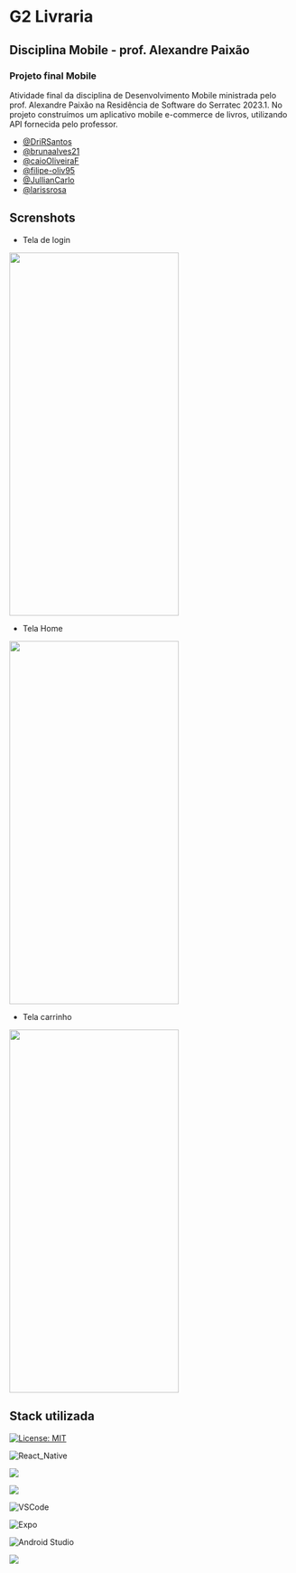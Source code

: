 # G2 Livraria
## Disciplina Mobile - prof. Alexandre Paixão

### Projeto final Mobile

Atividade final da disciplina de Desenvolvimento Mobile ministrada pelo prof. Alexandre Paixão na Residência de Software do Serratec 2023.1. 
No projeto construímos um aplicativo mobile e-commerce de livros, utilizando API fornecida pelo professor. 

- [@DriRSantos](https://github.com/DriRSantos)
- [@brunaalves21](https://github.com/brunaalves21)
- [@caioOliveiraF](https://github.com/caioOliveiraF)
- [@filipe-oliv95](https://github.com/filipe-oliv95)
- [@JullianCarlo](https://github.com/JullianCarlo)
- [@larissrosa ](https://github.com/larissrosa)

## Screnshots 

- Tela de login
<img src="https://github.com/filipe-oliv95/AppEditorasGrupo02/blob/main/AppLivrariaGrupo02/imagens/pagina-login-G2-livraria.png?raw=true" width="300" height="643">

- Tela Home

<img src="https://github.com/filipe-oliv95/AppEditorasGrupo02/blob/main/AppLivrariaGrupo02/imagens/pagina-home-G2-livraria.png?raw=true" width="300" height="643">

- Tela carrinho

<img src="https://github.com/filipe-oliv95/AppEditorasGrupo02/blob/main/AppLivrariaGrupo02/imagens/pagina-carrinho-G2-livraria.png?raw=true" width="300" height="643">


  ## Stack utilizada
[![License: MIT](https://img.shields.io/badge/License-MIT-green.svg)](https://opensource.org/licenses/MIT)

![React_Native](https://img.shields.io/badge/React_Native-20232A?style=for-the-badge&logo=react&logoColor=61DAFB)

![](https://img.shields.io/badge/JavaScript-F7DF1E?style=for-the-badge&logo=javascript&logoColor=black)

![](https://img.shields.io/badge/CSS3-1572B6?style=for-the-badge&logo=css3&logoColor=white)

![VSCode](https://img.shields.io/badge/Made%20for-VSCode-1f425f.svg)

![Expo](https://img.shields.io/badge/expo-1C1E24?style=for-the-badge&logo=expo&logoColor=#D04A37)

![Android Studio](https://img.shields.io/badge/Android_Studio-3DDC84?style=for-the-badge&logo=android-studio&logoColor=white)

 <img src="https://github.com/filipe-oliv95/AppEditorasGrupo02/blob/main/AppLivrariaGrupo02/imagens/logo-serratec.png?raw=true" >


